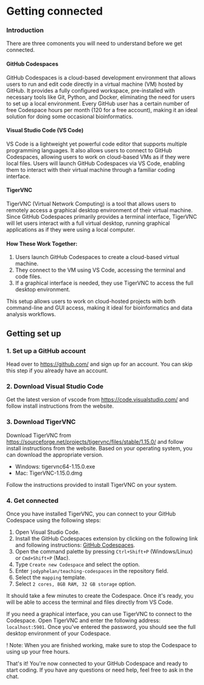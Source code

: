 # Getting connected

### Introduction

There are three comonents you will need to understand before we get connected.

####  GitHub Codespaces

GitHub Codespaces is a cloud-based development environment that allows users to run and edit code directly in a virtual machine (VM) hosted by GitHub. It provides a fully configured workspace, pre-installed with necessary tools like Git, Python, and Docker, eliminating the need for users to set up a local environment. Every GitHub user has a certain number of free Codespace hours per month (120 for a free account), making it an ideal solution for doing some occasional bioinformatics. 

#### Visual Studio Code (VS Code)

VS Code is a lightweight yet powerful code editor that supports multiple programming languages. It also allows users to connect to GitHub Codespaces, allowing users to work on cloud-based VMs as if they were local files.
Users will launch GitHub Codespaces via VS Code, enabling them to interact with their virtual machine through a familiar coding interface.

#### TigerVNC

TigerVNC (Virtual Network Computing) is a tool that allows users to remotely access a graphical desktop environment of their virtual machine. Since GitHub Codespaces primarily provides a terminal interface, TigerVNC will let users interact with a full virtual desktop, running graphical applications as if they were using a local computer.

#### How These Work Together:

1. Users launch GitHub Codespaces to create a cloud-based virtual machine.
2. They connect to the VM using VS Code, accessing the terminal and code files.
3. If a graphical interface is needed, they use TigerVNC to access the full desktop environment.

This setup allows users to work on cloud-hosted projects with both command-line and GUI access, making it ideal for bioinformatics and data analysis workflows.


## Getting set up

### 1. Set up a GitHub account

Head over to https://github.com/ and sign up for an account. You can skip this step if you already have an account.

### 2. Download Visual Studio Code

Get the latest version of vscode from https://code.visualstudio.com/ and follow install instructions from the website.

### 3. Download TigerVNC 

Download TigerVNC from https://sourceforge.net/projects/tigervnc/files/stable/1.15.0/ and follow install instructions from the website. Based on your operating system, you can download the appropriate version.

- Windows: tigervnc64-1.15.0.exe
- Mac: TigerVNC-1.15.0.dmg

Follow the instructions provided to install TigerVNC on your system.

### 4. Get connected

Once you have installed TigerVNC, you can connect to your GitHub Codespace using the following steps:

1. Open Visual Studio Code.
2. Install the GitHub Codespaces extension by clicking on the following link and following instructions: [GitHub Codespaces](https://marketplace.visualstudio.com/items?itemName=GitHub.codespaces).
3. Open the command palette by pressing `Ctrl+Shift+P` (Windows/Linux) or `Cmd+Shift+P` (Mac).
4. Type `Create new Codespace` and select the option.
5. Enter `jodyphelan/teaching-codespaces` in the repository field.
6. Select the `mapping` template.
7. Select `2 cores, 8GB RAM, 32 GB storage` option.

It should take a few minutes to create the Codespace. Once it's ready, you will be able to access the terminal and files directly from VS Code.

If you need a graphical interface, you can use TigerVNC to connect to the Codespace. Open TigerVNC and enter the following address: `localhost:5901`. Once you've entered the password, you should see the full desktop environment of your Codespace.

! Note: When you are finished working, make sure to stop the Codespace to using up your free hours.

That's it! You're now connected to your GitHub Codespace and ready to start coding. If you have any questions or need help, feel free to ask in the chat.